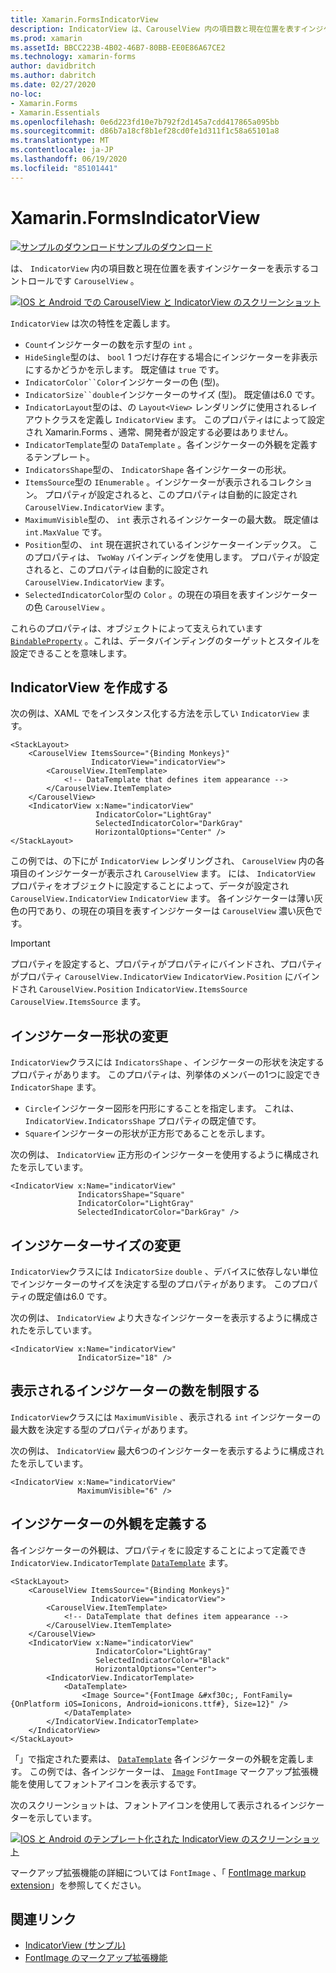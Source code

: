 ```yaml
---
title: Xamarin.FormsIndicatorView
description: IndicatorView は、CarouselView 内の項目数と現在位置を表すインジケーターを表示するコントロールです。
ms.prod: xamarin
ms.assetId: BBCC223B-4B02-46B7-80BB-EE0E86A67CE2
ms.technology: xamarin-forms
author: davidbritch
ms.author: dabritch
ms.date: 02/27/2020
no-loc:
- Xamarin.Forms
- Xamarin.Essentials
ms.openlocfilehash: 0e6d223fd10e7b792f2d145a7cdd417865a095bb
ms.sourcegitcommit: d86b7a18cf8b1ef28cd0fe1d311f1c58a65101a8
ms.translationtype: MT
ms.contentlocale: ja-JP
ms.lasthandoff: 06/19/2020
ms.locfileid: "85101441"
---
```

# <a name="xamarinforms-indicatorview"></a>Xamarin.FormsIndicatorView

[![サンプルのダウンロード](~/media/shared/download.png)サンプルのダウンロード](https://docs.microsoft.com/samples/xamarin/xamarin-forms-samples/userinterface-indicatorviewdemos/)

は、 `IndicatorView` 内の項目数と現在位置を表すインジケーターを表示するコントロールです `CarouselView` 。

[![IOS と Android での CarouselView と IndicatorView のスクリーンショット](indicatorview-images/circles.png "IndicatorView の円")](indicatorview-images/circles-large.png#lightbox "IndicatorView の円")

`IndicatorView` は次の特性を定義します。

- `Count`インジケーターの数を示す型の `int` 。
- `HideSingle`型のは、 `bool` 1 つだけ存在する場合にインジケーターを非表示にするかどうかを示します。 既定値は `true` です。
- `IndicatorColor``Color`インジケーターの色 (型)。
- `IndicatorSize``double`インジケーターのサイズ (型)。 既定値は6.0 です。
- `IndicatorLayout`型のは、の `Layout<View>` レンダリングに使用されるレイアウトクラスを定義し `IndicatorView` ます。 このプロパティはによって設定され Xamarin.Forms 、通常、開発者が設定する必要はありません。
- `IndicatorTemplate`型の `DataTemplate` 。各インジケーターの外観を定義するテンプレート。
- `IndicatorsShape`型の、 `IndicatorShape` 各インジケーターの形状。
- `ItemsSource`型の `IEnumerable` 。インジケーターが表示されるコレクション。 プロパティが設定されると、このプロパティは自動的に設定され `CarouselView.IndicatorView` ます。
- `MaximumVisible`型の、 `int` 表示されるインジケーターの最大数。 既定値は `int.MaxValue` です。
- `Position`型の、 `int` 現在選択されているインジケーターインデックス。 このプロパティは、 `TwoWay` バインディングを使用します。 プロパティが設定されると、このプロパティは自動的に設定され `CarouselView.IndicatorView` ます。
- `SelectedIndicatorColor`型の `Color` 。の現在の項目を表すインジケーターの色 `CarouselView` 。

これらのプロパティは、オブジェクトによって支えられています [`BindableProperty`](xref:Xamarin.Forms.BindableProperty) 。これは、データバインディングのターゲットとスタイルを設定できることを意味します。

## <a name="create-an-indicatorview"></a>IndicatorView を作成する

次の例は、XAML でをインスタンス化する方法を示してい `IndicatorView` ます。

```xaml
<StackLayout>
    <CarouselView ItemsSource="{Binding Monkeys}"
                  IndicatorView="indicatorView">
        <CarouselView.ItemTemplate>
            <!-- DataTemplate that defines item appearance -->
        </CarouselView.ItemTemplate>
    </CarouselView>
    <IndicatorView x:Name="indicatorView"
                   IndicatorColor="LightGray"
                   SelectedIndicatorColor="DarkGray"
                   HorizontalOptions="Center" />
</StackLayout>
```

この例では、の下にが `IndicatorView` レンダリングされ、 `CarouselView` 内の各項目のインジケーターが表示され `CarouselView` ます。 には、 `IndicatorView` プロパティをオブジェクトに設定することによって、データが設定され `CarouselView.IndicatorView` `IndicatorView` ます。 各インジケーターは薄い灰色の円であり、の現在の項目を表すインジケーターは `CarouselView` 濃い灰色です。

> [!IMPORTANT]
> プロパティを設定すると、プロパティがプロパティにバインドされ、プロパティがプロパティ `CarouselView.IndicatorView` `IndicatorView.Position` にバインドされ `CarouselView.Position` `IndicatorView.ItemsSource` `CarouselView.ItemsSource` ます。

## <a name="change-indicator-shape"></a>インジケーター形状の変更

`IndicatorView`クラスには `IndicatorsShape` 、インジケーターの形状を決定するプロパティがあります。 このプロパティは、列挙体のメンバーの1つに設定でき `IndicatorShape` ます。

- `Circle`インジケーター図形を円形にすることを指定します。 これは、`IndicatorView.IndicatorsShape` プロパティの既定値です。
- `Square`インジケーターの形状が正方形であることを示します。

次の例は、 `IndicatorView` 正方形のインジケーターを使用するように構成されたを示しています。

```xaml
<IndicatorView x:Name="indicatorView"
               IndicatorsShape="Square"
               IndicatorColor="LightGray"
               SelectedIndicatorColor="DarkGray" />
```

## <a name="change-indicator-size"></a>インジケーターサイズの変更

`IndicatorView`クラスには `IndicatorSize` `double` 、デバイスに依存しない単位でインジケーターのサイズを決定する型のプロパティがあります。 このプロパティの既定値は6.0 です。

次の例は、 `IndicatorView` より大きなインジケーターを表示するように構成されたを示しています。

```xaml
<IndicatorView x:Name="indicatorView"
               IndicatorSize="18" />
```

## <a name="limit-the-number-of-indicators-displayed"></a>表示されるインジケーターの数を制限する

`IndicatorView`クラスには `MaximumVisible` 、表示される `int` インジケーターの最大数を決定する型のプロパティがあります。

次の例は、 `IndicatorView` 最大6つのインジケーターを表示するように構成されたを示しています。

```xaml
<IndicatorView x:Name="indicatorView"
               MaximumVisible="6" />
```

## <a name="define-indicator-appearance"></a>インジケーターの外観を定義する

各インジケーターの外観は、プロパティをに設定することによって定義でき `IndicatorView.IndicatorTemplate` [`DataTemplate`](xref:Xamarin.Forms.DataTemplate) ます。

```xaml
<StackLayout>
    <CarouselView ItemsSource="{Binding Monkeys}"
                  IndicatorView="indicatorView">
        <CarouselView.ItemTemplate>
            <!-- DataTemplate that defines item appearance -->
        </CarouselView.ItemTemplate>
    </CarouselView>
    <IndicatorView x:Name="indicatorView"
                   IndicatorColor="LightGray"
                   SelectedIndicatorColor="Black"
                   HorizontalOptions="Center">
        <IndicatorView.IndicatorTemplate>
            <DataTemplate>
                <Image Source="{FontImage &#xf30c;, FontFamily={OnPlatform iOS=Ionicons, Android=ionicons.ttf#}, Size=12}" />
            </DataTemplate>
        </IndicatorView.IndicatorTemplate>
    </IndicatorView>
</StackLayout>
```

「」で指定された要素は、 [`DataTemplate`](xref:Xamarin.Forms.DataTemplate) 各インジケーターの外観を定義します。 この例では、各インジケーターは、 [`Image`](xref:Xamarin.Forms.Image) `FontImage` マークアップ拡張機能を使用してフォントアイコンを表示するです。

次のスクリーンショットは、フォントアイコンを使用して表示されるインジケーターを示しています。

[![IOS と Android のテンプレート化された IndicatorView のスクリーンショット](indicatorview-images/templated.png "テンプレート化 IndicatorView")](indicatorview-images/templated-large.png#lightbox "テンプレート化 IndicatorView")

マークアップ拡張機能の詳細については `FontImage` 、「 [FontImage markup extension](~/xamarin-forms/xaml/markup-extensions/consuming.md#fontimage-markup-extension)」を参照してください。

## <a name="related-links"></a>関連リンク

- [IndicatorView (サンプル)](https://docs.microsoft.com/samples/xamarin/xamarin-forms-samples/userinterface-indicatorviewdemos/)
- [FontImage のマークアップ拡張機能](~/xamarin-forms/xaml/markup-extensions/consuming.md#fontimage-markup-extension)
